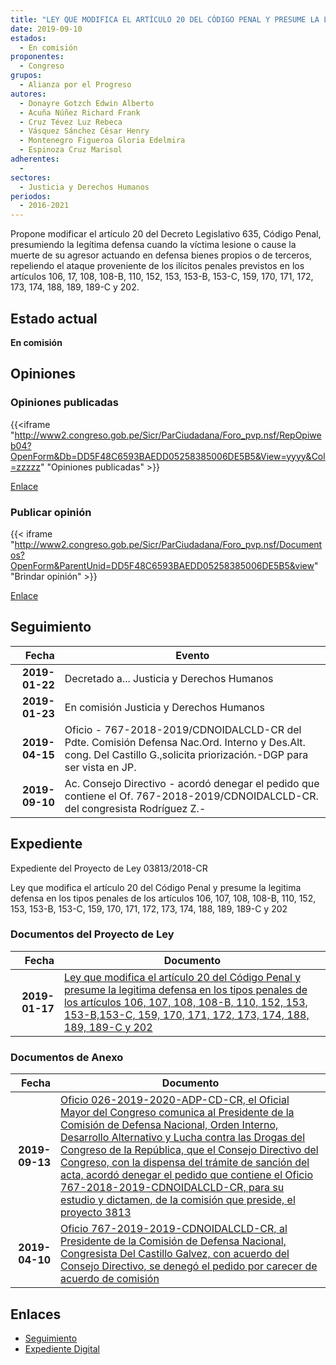 ```yaml
---
title: "LEY QUE MODIFICA EL ARTÍCULO 20 DEL CÓDIGO PENAL Y PRESUME LA LEGITIMA DEFENSA EN LOS TIPOS PENALES DE LOS ARTÍCULOS 106, 107, 108, 108-B, 110, 152, 153, 153-B, 153-C, 159, 170, 171, 172, 173, 174, 188, 189-C Y 202."
date: 2019-09-10
estados: 
  - En comisión
proponentes: 
  - Congreso
grupos: 
  - Alianza por el Progreso
autores: 
  - Donayre Gotzch Edwin Alberto
  - Acuña Núñez Richard Frank
  - Cruz Tévez Luz Rebeca
  - Vásquez Sánchez César Henry
  - Montenegro Figueroa Gloria Edelmira
  - Espinoza Cruz Marisol
adherentes: 
  - 
sectores: 
  - Justicia y Derechos Humanos
periodos: 
  - 2016-2021
---
```


Propone modificar el artículo 20 del Decreto Legislativo 635, Código Penal, presumiendo la legítima defensa cuando la víctima lesione o cause la muerte de su agresor actuando en defensa bienes propios o de terceros, repeliendo el ataque proveniente de los ilícitos penales previstos en los artículos 106, 17, 108, 108-B, 110, 152, 153, 153-B, 153-C, 159, 170, 171, 172, 173, 174, 188, 189, 189-C y 202.


## Estado actual

**En comisión**

## Opiniones

### Opiniones publicadas

{{<iframe "http://www2.congreso.gob.pe/Sicr/ParCiudadana/Foro_pvp.nsf/RepOpiweb04?OpenForm&Db=DD5F48C6593BAEDD05258385006DE5B5&View=yyyy&Col=zzzzz" "Opiniones publicadas" >}}

[Enlace](http://www2.congreso.gob.pe/Sicr/ParCiudadana/Foro_pvp.nsf/RepOpiweb04?OpenForm&Db=DD5F48C6593BAEDD05258385006DE5B5&View=yyyy&Col=zzzzz)
### Publicar opinión

{{< iframe "http://www2.congreso.gob.pe/Sicr/ParCiudadana/Foro_pvp.nsf/Documentos?OpenForm&ParentUnid=DD5F48C6593BAEDD05258385006DE5B5&view" "Brindar opinión" >}}

[Enlace](http://www2.congreso.gob.pe/Sicr/ParCiudadana/Foro_pvp.nsf/Documentos?OpenForm&ParentUnid=DD5F48C6593BAEDD05258385006DE5B5&view)

## Seguimiento

| Fecha | Evento |
|------:|--------|
| **2019-01-22** | Decretado a... Justicia y Derechos Humanos|
| **2019-01-23** | En comisión Justicia y Derechos Humanos|
| **2019-04-15** | Oficio - 767-2018-2019/CDNOIDALCLD-CR del Pdte. Comisión Defensa Nac.Ord. Interno y Des.Alt. cong. Del Castillo G.,solicita priorización.-DGP para ser vista en JP.|
| **2019-09-10** | Ac. Consejo Directivo - acordó denegar el pedido que contiene el Of. 767-2018-2019/CDNOIDALCLD-CR. del congresista Rodríguez Z.-|


## Expediente

Expediente del Proyecto de Ley 03813/2018-CR

Ley que modifica el artículo 20 del Código Penal y presume la legitima defensa en los tipos penales de los artículos 106, 107, 108, 108-B, 110, 152, 153, 153-B, 153-C, 159, 170, 171, 172, 173, 174, 188, 189, 189-C y 202


### Documentos del Proyecto de Ley

| Fecha | Documento |
|------:|--------|
| **2019-01-17** | [Ley que modifica el artículo 20 del Código Penal y presume la legitima defensa en los tipos penales de los artículos 106, 107, 108, 108-B, 110, 152, 153, 153-B,153-C, 159, 170, 171, 172, 173, 174, 188, 189, 189-C y 202](http://www.leyes.congreso.gob.pe/Documentos/2016_2021/Proyectos_de_Ley_y_de_Resoluciones_Legislativas/PL0381320190117.pdf) |

### Documentos de Anexo

| Fecha | Documento |
|------:|--------|
| **2019-09-13** | [Oficio 026-2019-2020-ADP-CD-CR, el Oficial Mayor del Congreso comunica al Presidente de la Comisión de Defensa Nacional, Orden Interno, Desarrollo Alternativo y Lucha contra las Drogas del Congreso de la República, que el Consejo Directivo del Congreso, con la dispensa del trámite de sanción del acta, acordó denegar el pedido que contiene el Oficio 767-2018-2019-CDNOIDALCLD-CR, para su estudio y dictamen, de la comisión que preside, el proyecto 3813](http://www.leyes.congreso.gob.pe/Documentos/2016_2021/Oficios/Oficialia_Mayor/OFICIO-026-2019-2020-ADP-CD-CR.pdf) |
| **2019-04-10** | [Oficio 767-2019-2019-CDNOIDALCLD-CR, al Presidente de la Comisión de Defensa Nacional, Congresista Del Castillo Galvez, con acuerdo del Consejo Directivo, se denegó el pedido por carecer de acuerdo de comisión](http://www.leyes.congreso.gob.pe/Documentos/2016_2021/Consejo_Directivo/Pedidos_Pase_a_Comision/OFICIO-767-2018-2019-CDNOIDALCLD-CR.pdf) |

## Enlaces 

- [Seguimiento](http://www2.congreso.gob.pe/Sicr/TraDocEstProc/CLProLey2016.nsf/f7fff46988ca05b1052578e100829cc7/33b9529173810d2505258385006eeafb?OpenDocument)
- [Expediente Digital](http://www2.congreso.gob.pe/Sicr/TraDocEstProc/CLProLey2016.nsf/f7fff46988ca05b1052578e100829cc7/33b9529173810d2505258385006eeafb?OpenDocument&Click=05257FB7005EB655.eb71d0cf91d8294e05256cdf006b5706/$Body/0.1C6C)
